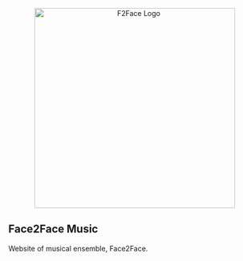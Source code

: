 <p align="center"><img src="https://face2facemusic.co.uk/assets/f2f-logo.png" width="400" alt="F2Face Logo" /></p>

## Face2Face Music

Website of musical ensemble, Face2Face.
